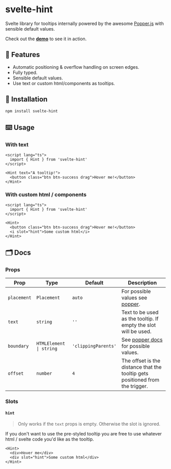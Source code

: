 # svelte-hint

Svelte library for tooltips internally powered by the awesome [Popper.js](https://popper.js.org/) with sensible default values.

Check out the **[demo]()** to see it in action.

## 🌈 Features

- Automatic positioning & overflow handling on screen edges.
- Fully typed.
- Sensible default values.
- Use text or custom html/components as tooltips.

## 📀 Installation

```bash
npm install svelte-hint
```

## ⌨️ Usage

### With text

```svelte
<script lang="ts">
  import { Hint } from 'svelte-hint'
</script>

<Hint text="A tooltip!">
  <button class="btn btn-success drag">Hover me!</button>
</Hint>
```

### With custom html / components

```svelte
<script lang="ts">
  import { Hint } from 'svelte-hint'
</script>

<Hint>
  <button class="btn btn-success drag">Hover me!</button>
  <i slot="hint">Some custom html</i>
</Hint>
```

## 🗂 Docs

### Props

| Prop        | Type                    | Default             | Description                                                                                           |
| ----------- | ----------------------- | ------------------- | ----------------------------------------------------------------------------------------------------- |
| `placement` | `Placement`             | `auto`              | For possible values see [popper](https://popper.js.org/docs/v2/constructors/#options).                |
| `text`      | `string`                | `''`                | Text to be used as the tooltip. If empty the slot will be used.                                       |
| `boundary`  | `HTMLElement \| string` | `'clippingParents'` | See [popper docs](https://popper.js.org/docs/v2/utils/detect-overflow/#boundary) for possible values. |
| `offset`    | `number`                | `4`                 | The offset is the distance that the tooltip gets positioned from the trigger.                         |

### Slots

#### `hint`

> Only works if the `text` props is empty. Otherwise the slot is ignored.

If you don't want to use the pre-styled tooltip you are free to use whatever html / svelte code you'd like as the tooltip.

```svelte
<Hint>
  <div>Hover me</div>
  <div slot="hint">Some custom html</div>
</Hint>
```

